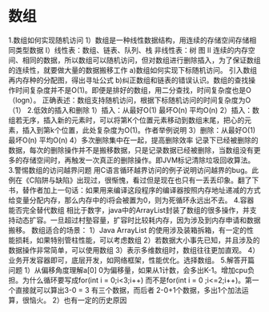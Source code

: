 # 数组

1.数组如何实现随机访问
1）数组是一种线性数据结构，用连续的存储空间存储相同类型数据
I）线性表：数组、链表、队列、栈 非线性表：树 图
II 连续的内存空间、相同的数据，所以数组可以随机访问，但对数组进行删除插入，为了保证数组的连续性，就要做大量的数据搬移工作
a)数组如何实现下标随机访问。
引入数组再内存种的分配图，得出寻址公式
b)纠正数组和链表的错误认识。数组的查找操作时间复杂度并不是O(1)。即便是排好的数组，用二分查找，时间复杂度也是O（logn）。
正确表述：数组支持随机访问，根据下标随机访问的时间复杂度为O（1）
2.低效的插入和删除
1）插入：从最好O(1) 最坏O(n) 平均O(n)
2）插入：数组若无序，插入新的元素时，可以将第K个位置元素移动到数组末尾，把心的元素，插入到第k个位置，此处复杂度为O(1)。作者举例说明
3）删除：从最好O(1) 最坏O(n) 平均O(n)
4）多次删除集中在一起，提高删除效率
记录下已经被删除的数据，每次的删除操作并不是搬移数据，只是记录数据已经被删除，当数组没有更多的存储空间时，再触发一次真正的删除操作。即JVM标记清除垃圾回收算法。
3.警惕数组的访问越界问题
用C语言循环越界访问的例子说明访问越界的bug。此例在《C陷阱与缺陷》出现过，很惭愧，看过但是现在也只有一丢丢印象。翻了下书，替作者加上一句话：如果用来编译这段程序的编译器按照内存地址递减的方式给变量分配内存，那么内存中的i将会被置为0，则为死循环永远出不去。
4.容器能否完全替代数组
相比于数字，java中的ArrayList封装了数组的很多操作，并支持动态扩容。一旦超过村塾容量，扩容时比较耗内存，因为涉及到内存申请和数据搬移。
数组适合的场景：
1）Java ArrayList 的使用涉及装箱拆箱，有一定的性能损耗，如果特别管柱性能，可以考虑数组
2）若数据大小事先已知，并且涉及的数据操作非常简单，可以使用数组
3）表示多维数组时，数组往往更加直观。
4）业务开发容器即可，底层开发，如网络框架，性能优化。选择数组。
5.解答开篇问题
1）从偏移角度理解a[0] 0为偏移量，如果从1计数，会多出K-1。增加cpu负担。为什么循环要写成for(int i = 0;i<3;i++) 而不是for(int i = 0 ;i<=2;i++)。第一个直接就可以算出3-0 = 3 有三个数据，而后者 2-0+1个数据，多出1个加法运算，很恼火。
2）也有一定的历史原因